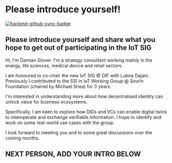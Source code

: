 # Please introduce yourself!

[![hackmd-github-sync-badge](https://hackmd.io/St-qOp-HTUaRHQJMmB7uzQ/badge)](https://hackmd.io/St-qOp-HTUaRHQJMmB7uzQ)


## Please introduce yourself and share what you hope to get out of participating in the IoT SIG

Hi, I'm Damian Glover. I'm a strategy consultant working mainly in the energy, life sciences, medical device and retail sectors. 

I am honoured to co-chair the new IoT SIG @ DIF with Lubna Dajani. Previously I contributed to the SSI in IoT Working Group @ Sovrin Foundation (chaired by Michael Shea) for 3 years.  

I'm interested in understanding more about how decentralised identity can unlock value for business ecosystems. 

Specifically, I am keen to explore how DIDs and VCs can enable digital twins to interoperate and exchange verifiable information. I hope to identify and work on some real-world use cases with the group. 

I look forward to meeting you and to some great discussions over the coming months.

## NEXT PERSON, ADD YOUR INTRO BELOW





